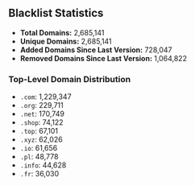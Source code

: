 ## Blacklist Statistics

- **Total Domains:** 2,685,141
- **Unique Domains:** 2,685,141
- **Added Domains Since Last Version:** 728,047
- **Removed Domains Since Last Version:** 1,064,822

### Top-Level Domain Distribution

-  `.com`: 1,229,347
-  `.org`: 229,711
-  `.net`: 170,749
-  `.shop`: 74,122
-  `.top`: 67,101
-  `.xyz`: 62,026
-  `.io`: 61,656
-  `.pl`: 48,778
-  `.info`: 44,628
-  `.fr`: 36,030
